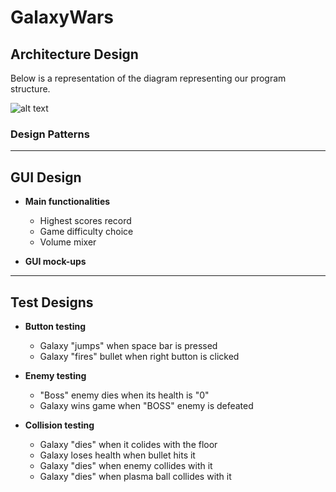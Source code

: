 # GalaxyWars

## Architecture Design

Below is a representation of the diagram representing our program structure.

![alt text](https://raw.githubusercontent.com/francismaria/GalaxyWars/master/imgs/first-uml.jpeg)

### Design Patterns

---

## GUI Design

* **Main functionalities**
  
  * Highest scores record
  * Game difficulty choice
  * Volume mixer

* **GUI mock-ups**

---

## Test Designs

* **Button testing**
  * Galaxy "jumps" when space bar is pressed
  * Galaxy "fires" bullet when right button is clicked
  
* **Enemy testing**
  * "Boss" enemy dies when its health is "0"
  * Galaxy wins game when "BOSS" enemy is defeated
  
* **Collision testing**
  * Galaxy "dies" when it colides with the floor
  * Galaxy loses health when bullet hits it
  * Galaxy "dies" when enemy collides with it
  * Galaxy "dies" when plasma ball collides with it
